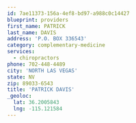 ```yaml
---
id: 7ae11373-156a-4ef8-bd97-a988c0c14427
blueprint: providers
first_name: PATRICK
last_name: DAVIS
address: 'P.O. BOX 336543'
category: complementary-medicine
services:
  - chiropractors
phone: 702-448-4489
city: 'NORTH LAS VEGAS'
state: NV
zip: 89033-6543
title: 'PATRICK DAVIS'
_geoloc:
  lat: 36.2005843
  lng: -115.121584
---
```

